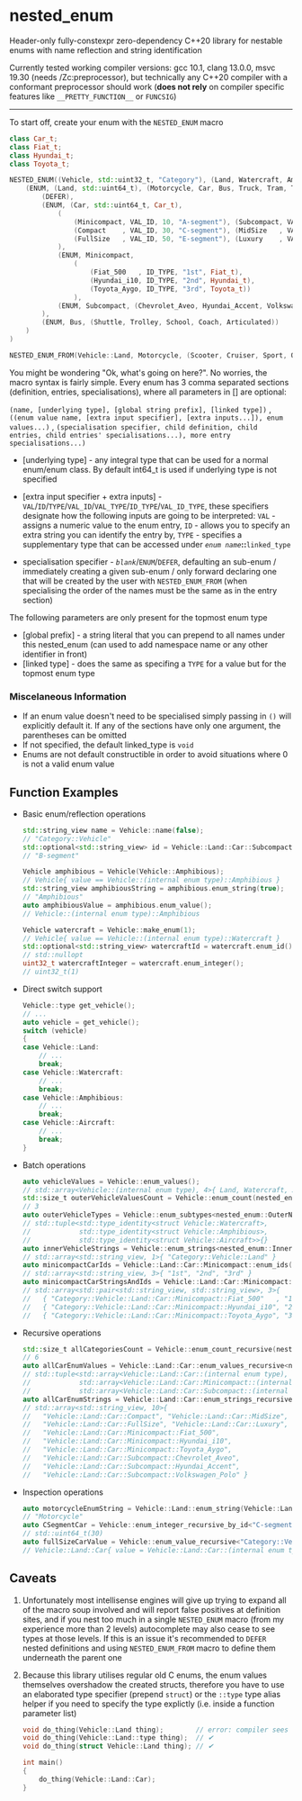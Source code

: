 # nested_enum

Header-only fully-constexpr zero-dependency C++20 library for nestable enums with name reflection and string identification 

Currently tested working compiler versions: gcc 10.1, clang 13.0.0, msvc 19.30 (needs /Zc:preprocessor), but technically any C++20 compiler with a conformant preprocessor should work (**does not rely** on compiler specific features like `__PRETTY_FUNCTION__` or `FUNCSIG`)

---
To start off, create your enum with the `NESTED_ENUM` macro
```c++
class Car_t;
class Fiat_t;
class Hyundai_t;
class Toyota_t;

NESTED_ENUM((Vehicle, std::uint32_t, "Category"), (Land, Watercraft, Amphibious, Aircraft),
	(ENUM, (Land, std::uint64_t), (Motorcycle, Car, Bus, Truck, Tram, Train), 
		(DEFER),
		(ENUM, (Car, std::uint64_t, Car_t),
			(
				(Minicompact, VAL_ID, 10, "A-segment"), (Subcompact, VAL_ID, 20, "B-segment"),
				(Compact    , VAL_ID, 30, "C-segment"), (MidSize   , VAL_ID, 40, "D-segment"), 
				(FullSize   , VAL_ID, 50, "E-segment"), (Luxury    , VAL_ID, 60, "F-segment")
			),
			(ENUM, Minicompact,
				(
					(Fiat_500   , ID_TYPE, "1st", Fiat_t), 
					(Hyundai_i10, ID_TYPE, "2nd", Hyundai_t), 
					(Toyota_Aygo, ID_TYPE, "3rd", Toyota_t))
				),
			(ENUM, Subcompact, (Chevrolet_Aveo, Hyundai_Accent, Volkswagen_Polo))
		),
		(ENUM, Bus, (Shuttle, Trolley, School, Coach, Articulated))
	)  
)

NESTED_ENUM_FROM(Vehicle::Land, Motorcycle, (Scooter, Cruiser, Sport, OffRoad))
```
You might be wondering "Ok, what's going on here?". No worries, the macro syntax is fairly simple. Every enum has 3 comma separated sections (definition, entries, specialisations), where all parameters in [] are optional: 

`(name, [underlying type], [global string prefix], [linked type])` , `((enum value name, [extra input specifier], [extra inputs...]), enum values...)` , `(specialisation specifier, child definition, child entries, child entries' specialisations...), more entry specialisations...)`

 - [underlying type] - any integral type that can be used for a normal enum/enum class. By default int64_t is used if underlying type is not specified 

 - [extra input specifier + extra inputs] - `VAL`/`ID`/`TYPE`/`VAL_ID`/`VAL_TYPE`/`ID_TYPE`/`VAL_ID_TYPE`, these specifiers designate how the following inputs are going to be interpreted: `VAL` - assigns a numeric value to the enum entry, `ID` - allows you to specify an extra string you can identify the entry by, `TYPE` - specifies a supplementary type that can be accessed under *`enum name`***::**`linked_type`
 - specialisation specifier - *`blank`*/`ENUM`/`DEFER`, defaulting an sub-enum / immediately creating a given sub-enum / only forward declaring one that will be created by the user with `NESTED_ENUM_FROM` (when specialising the order of the names must be the same as in the entry section)

The following parameters are only present for the topmost enum type
 - [global prefix] - a string literal that you can prepend to all names under this nested_enum (can used to add namespace name or any other identifier in front)
 - [linked type] - does the same as specifing a `TYPE` for a value but for the topmost enum type

### Miscelaneous Information
 * If an enum value doesn't need to be specialised simply passing in `()` will explicitly default it. If any of the sections have only one argument, the parentheses can be omitted
 * If not specified, the default linked_type is `void`
 * Enums are not default constructible in order to avoid situations where 0 is not a valid enum value

## Function Examples
 - Basic enum/reflection operations

	```c++
	std::string_view name = Vehicle::name(false); 
	// "Category::Vehicle"
	std::optional<std::string_view> id = Vehicle::Land::Car::Subcompact::id();
	// "B-segment"

	Vehicle amphibious = Vehicle(Vehicle::Amphibious);
	// Vehicle{ value == Vehicle::(internal enum type)::Amphibious }
	std::string_view amphibiousString = amphibious.enum_string(true);
	// "Amphibious"
	auto amphibiousValue = amphibious.enum_value();
	// Vehicle::(internal enum type)::Amphibious

	Vehicle watercraft = Vehicle::make_enum(1);
	// Vehicle{ value == Vehicle::(internal enum type)::Watercraft }
	std::optional<std::string_view> watercraftId = watercraft.enum_id();
	// std::nullopt
	uint32_t watercraftInteger = watercraft.enum_integer();
	// uint32_t(1)
	```

 - Direct switch support
	```c++
	Vehicle::type get_vehicle();
	// ...
	auto vehicle = get_vehicle();
	switch (vehicle)
	{
	case Vehicle::Land:
		// ...
		break;
	case Vehicle::Watercraft:
		// ...
		break;
	case Vehicle::Amphibious:
		// ...
		break;
	case Vehicle::Aircraft:
		// ...
		break;
	}
	```

 - Batch operations
	```c++
	auto vehicleValues = Vehicle::enum_values();
	// std::array<Vehicle::(internal enum type), 4>{ Land, Watercraft, Amphibious, Aircraft }
	std::size_t outerVehicleValuesCount = Vehicle::enum_count(nested_enum::OuterNodes);
	// 3
	auto outerVehicleTypes = Vehicle::enum_subtypes<nested_enum::OuterNodes>();
	// std::tuple<std::type_identity<struct Vehicle::Watercraft>, 
	//            std::type_identity<struct Vehicle::Amphibious>, 
	//            std::type_identity<struct Vehicle::Aircraft>>{}
	auto innerVehicleStrings = Vehicle::enum_strings<nested_enum::InnerNodes>(false);
	// std::array<std::string_view, 1>{ "Category::Vehicle::Land" }
	auto minicompactCarIds = Vehicle::Land::Car::Minicompact::enum_ids();
	// std::array<std::string_view, 3>{ "1st", "2nd", "3rd" }
	auto minicompactCarStringsAndIds = Vehicle::Land::Car::Minicompact::enum_strings_and_ids();
	// std::array<std::pair<std::string_view, std::string_view>, 3>{ 
	//   { "Category::Vehicle::Land::Car::Minicompact::Fiat_500"   , "1st" }, 
	//   { "Category::Vehicle::Land::Car::Minicompact::Hyundai_i10", "2nd" }, 
	//   { "Category::Vehicle::Land::Car::Minicompact::Toyota_Aygo", "3rd" } }
	```

 - Recursive operations
	```c++
	std::size_t allCategoriesCount = Vehicle::enum_count_recursive(nested_enum::InnerNodes);
	// 6
	auto allCarEnumValues = Vehicle::Land::Car::enum_values_recursive<nested_enum::AllNodes>();
	// std::tuple<std::array<Vehicle::Land::Car::(internal enum type), 6>,
	//            std::array<Vehicle::Land::Car::Minicompact::(internal enum type), 3>,
	//            std::array<Vehicle::Land::Car::Subcompact::(internal enum type), 3>>
	auto allCarEnumStrings = Vehicle::Land::Car::enum_strings_recursive<nested_enum::OuterNodes, true>();
	// std::array<std::string_view, 10>{  
	//   "Vehicle::Land::Car::Compact", "Vehicle::Land::Car::MidSize", 
	//   "Vehicle::Land::Car::FullSize", "Vehicle::Land::Car::Luxury", 
	//   "Vehicle::Land::Car::Minicompact::Fiat_500",
	//   "Vehicle::Land::Car::Minicompact::Hyundai_i10",
	//   "Vehicle::Land::Car::Minicompact::Toyota_Aygo", 
	//   "Vehicle::Land::Car::Subcompact::Chevrolet_Aveo",
	//   "Vehicle::Land::Car::Subcompact::Hyundai_Accent", 
	//   "Vehicle::Land::Car::Subcompact::Volkswagen_Polo" }
	```

 - Inspection operations
	```c++
	auto motorcycleEnumString = Vehicle::Land::enum_string(Vehicle::Land::Motorcycle, true);
	// "Motorcycle"
	auto CSegmentCar = Vehicle::enum_integer_recursive_by_id<"C-segment">();
	// std::uint64_t(30)
	auto fullSizeCarValue = Vehicle::enum_value_recursive<"Category::Vehicle::Land::Car::FullSize">();
	// Vehicle::Land::Car{ value = Vehicle::Land::Car::(internal enum type)::FullSize }
	```

## Caveats
 1. Unfortunately most intellisense engines will give up trying to expand all of the macro soup involved and will report false positives at definition sites, and if you nest too much in a single `NESTED_ENUM` macro (from my experience more than 2 levels) autocomplete may also cease to see types at those levels. If this is an issue it's recommended to `DEFER` nested definitions and using `NESTED_ENUM_FROM` macro to define them underneath the parent one

 2. Because this library utilises regular old C enums, the enum values themselves overshadow the created structs, therefore you have to use an elaborated type specifier (prepend `struct`) or the `::type` type alias helper if you need to specify the type explictly (i.e. inside a function parameter list)
	```c++
	void do_thing(Vehicle::Land thing);        // error: compiler sees Vehicle::(internal enum type)::Land
	void do_thing(Vehicle::Land::type thing);  // ✔
	void do_thing(struct Vehicle::Land thing); // ✔

	int main()
	{
		do_thing(Vehicle::Land::Car);
	}
	```


